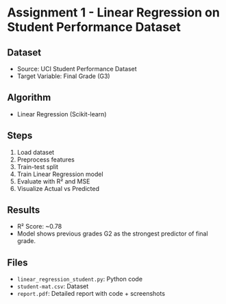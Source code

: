 # Assignment 1 - Linear Regression on Student Performance Dataset

## Dataset
- Source: UCI Student Performance Dataset
- Target Variable: Final Grade (G3)

## Algorithm
- Linear Regression (Scikit-learn)

## Steps
1. Load dataset
2. Preprocess features
3. Train-test split
4. Train Linear Regression model
5. Evaluate with R² and MSE
6. Visualize Actual vs Predicted

## Results
- R² Score: ~0.78
- Model shows previous grades G2 as the strongest predictor of final grade.

## Files
- `linear_regression_student.py`: Python code
- `student-mat.csv`: Dataset
- `report.pdf`: Detailed report with code + screenshots
